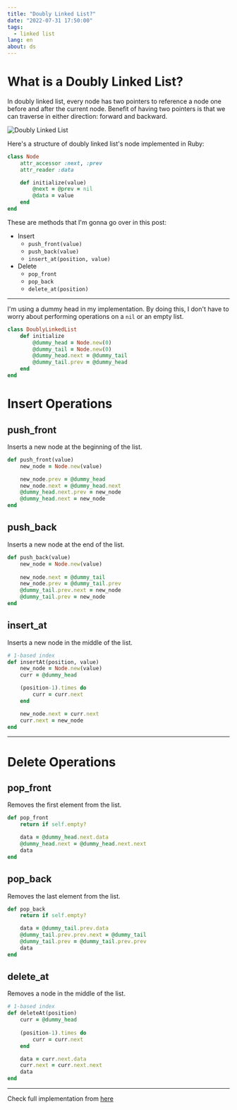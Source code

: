 ```yaml
---
title: "Doubly Linked List?"
date: "2022-07-31 17:50:00"
tags: 
  - linked list
lang: en
about: ds
---
```


# What is a Doubly Linked List?
In doubly linked list, every node has two pointers to reference a node one before and after the current node. Benefit of having two pointers is that we can traverse in either direction: forward and backward.

![Doubly Linked List](/images/posts/linked-list/doubly-linked-list.svg)

Here's a structure of doubly linked list's node implemented in Ruby:
```rb
class Node 
    attr_accessor :next, :prev
    attr_reader :data

    def initialize(value)
        @next = @prev = nil
        @data = value
    end
end
```

These are methods that I'm gonna go over in this post:
- Insert
    - `push_front(value)`
    - `push_back(value)`
    - `insert_at(position, value)`
- Delete
    - `pop_front`
    - `pop_back`
    - `delete_at(position)`

---

I'm using a dummy head in my implementation. By doing this, I don't have to worry about performing operations on a `nil` or an empty list.
```rb
class DoublyLinkedList
    def initialize 
        @dummy_head = Node.new(0)
        @dummy_tail = Node.new(0)
        @dummy_head.next = @dummy_tail 
        @dummy_tail.prev = @dummy_head
    end 
end
```

# Insert Operations
## push_front
Inserts a new node at the beginning of the list.
```rb
def push_front(value)
    new_node = Node.new(value)

    new_node.prev = @dummy_head
    new_node.next = @dummy_head.next
    @dummy_head.next.prev = new_node
    @dummy_head.next = new_node
end 
```

## push_back
Inserts a new node at the end of the list.
```rb
def push_back(value)
    new_node = Node.new(value)
    
    new_node.next = @dummy_tail 
    new_node.prev = @dummy_tail.prev
    @dummy_tail.prev.next = new_node
    @dummy_tail.prev = new_node
end 
```
## insert_at
Inserts a new node in the middle of the list.
```rb
# 1-based index
def insertAt(position, value)
    new_node = Node.new(value)
    curr = @dummy_head

    (position-1).times do 
        curr = curr.next
    end 

    new_node.next = curr.next 
    curr.next = new_node
end 
```

---

# Delete Operations
## pop_front
Removes the first element from the list.
```rb
def pop_front
    return if self.empty?

    data = @dummy_head.next.data 
    @dummy_head.next = @dummy_head.next.next
    data
end
```

## pop_back
Removes the last element from the list.
```rb
def pop_back
    return if self.empty?

    data = @dummy_tail.prev.data
    @dummy_tail.prev.prev.next = @dummy_tail
    @dummy_tail.prev = @dummy_tail.prev.prev
    data
end
```

## delete_at
Removes a node in the middle of the list.
```rb
# 1-based index
def deleteAt(position)
    curr = @dummy_head
    
    (position-1).times do
        curr = curr.next 
    end 

    data = curr.next.data
    curr.next = curr.next.next
    data
end
```

---

Check full implementation from [here](https://github.com/bleuisgone/DataStructures-and-Algorithms/blob/main/02-linkedlists/doubly-linked-list/ruby/main.rb)